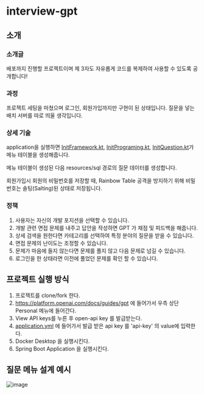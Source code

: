 ﻿# interview-gpt

## 소개

### 소개글
배포까지 진행할 프로젝트이며 제 3자도 자유롭게 코드를 복제하여 사용할 수 있도록 공개합니다!

### 과정
프로젝트 세팅을 마쳤으며 로그인, 회원가입까지만 구현이 된 상태입니다.
질문을 넣는 배치 서버를 따로 띄울 생각입니다.

### 상세 기술
application을 실행하면 [InitFramework.kt](src%2Fmain%2Fkotlin%2Fcherhy%2Fjung%2Fgptinterview%2FInitFramework.kt), 
[InitPrograming.kt](src%2Fmain%2Fkotlin%2Fcherhy%2Fjung%2Fgptinterview%2FInitPrograming.kt), 
[InitQuestion.kt](src%2Fmain%2Fkotlin%2Fcherhy%2Fjung%2Fgptinterview%2FInitQuestion.kt)가 메뉴 테이블을 생성해줍니다.

메뉴 테이블이 생성된 다음 resources/sql 경로의 질문 데이터를 생성합니다.

회원가입시 회원의 비밀번호를 저장할 때, Rainbow Table 공격을 방지하기 위해 비밀번호는 솔팅(Salting)된 상태로 저장됩니다.

### 정책
1. 사용자는 자신의 개발 포지션을 선택할 수 있습니다.
2. 개발 관련 면접 문제를 내주고 답안을 작성하면 GPT 가 채점 및 피드백을 해줍니다.
3. 상세 검색을 원한다면 카테고리를 선택하여 특정 분야의 질문을 받을 수 있습니다. 
4. 면접 문제의 난이도는 조정할 수 있습니다.
5. 문제가 마음에 들지 않는다면 문제를 풀지 않고 다음 문제로 넘길 수 있습니다.
6. 로그인을 한 상태라면 이전에 풀었던 문제를 확인 할 수 있습니다.

## 프로젝트 실행 방식
1. 프로젝트를 clone/fork 한다.
2. https://platform.openai.com/docs/guides/gpt 에 들어가서 우측 상단 Personal 메뉴에 들어간다.
3. View API keys를 누른 후 open-api key 를 발급받는다.
4. [application.yml](src%2Fmain%2Fresources%2Fapplication.yml) 에 들어가서 발급 받은 api key 를 'api-key' 의 value에 입력한다.
5. Docker Desktop 을 실행시킨다.
6. Spring Boot Application 을 실행시킨다.

## 질문 메뉴 설계 예시
![image](https://github.com/lolmageap/interview-gpt/assets/96738163/60d27cd6-bfd9-4d8d-b961-10674550f709)
